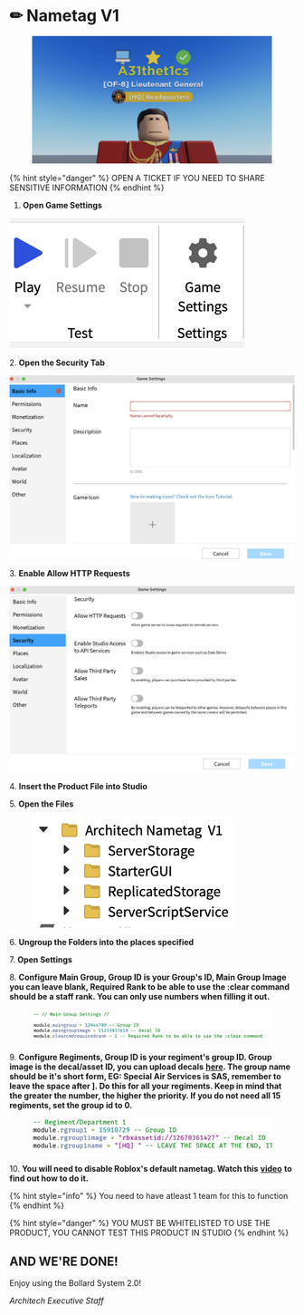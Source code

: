 # ✏ Nametag V1

<figure><img src="../.gitbook/assets/Screenshot 2023-05-07 at 6.50.30 PM.png" alt=""><figcaption></figcaption></figure>

{% hint style="danger" %}
OPEN A TICKET IF YOU NEED TO SHARE SENSITIVE INFORMATION
{% endhint %}

1. **Open Game Settings**

![](<../.gitbook/assets/Screenshot 2022-12-16 at 5.40.26 PM.png>)

2\. **Open the Security Tab**

![](<../.gitbook/assets/Screenshot 2022-12-16 at 5.41.25 PM.png>)

3\. **Enable Allow HTTP Requests**

![](<../.gitbook/assets/Screenshot 2022-12-16 at 5.42.53 PM.png>)

4\. **Insert the Product File into Studio**

5\. **Open the Files**

<div align="left">

<figure><img src="../.gitbook/assets/Screenshot 2023-05-07 at 7.04.20 PM.png" alt=""><figcaption></figcaption></figure>

</div>

6\. **Ungroup the Folders into the places specified**

7\. **Open Settings**

8\. **Configure Main Group, Group ID is your Group's ID, Main Group Image you can leave blank, Required Rank to be able to use the :clear command should be a staff rank. You can only use numbers when filling it out.**

<figure><img src="../.gitbook/assets/Screenshot 2023-05-07 at 7.05.38 PM.png" alt=""><figcaption></figcaption></figure>

9\. **Configure Regiments, Group ID is your regiment's group ID. Group image is the decal/asset ID, you can upload decals** [**here**](https://create.roblox.com/dashboard/creations?activeTab=Decal)**. The group name should be it's short form, EG: Special Air Services is SAS, remember to leave the space after ]. Do this for all your regiments. Keep in mind that the greater the number, the higher the priority. If you do not need all 15 regiments, set the group id to 0.**

<figure><img src="../.gitbook/assets/Screenshot 2023-05-07 at 7.07.37 PM.png" alt=""><figcaption></figcaption></figure>

10\. **You will need to disable Roblox's default nametag. Watch this** [**video**](https://www.youtube.com/watch?v=-KYC5g4RXlo) **to find out how to do it.**

{% hint style="info" %}
You need to have atleast 1 team for this to function
{% endhint %}



{% hint style="danger" %}
YOU MUST BE WHITELISTED TO USE THE PRODUCT, YOU CANNOT TEST THIS PRODUCT IN STUDIO
{% endhint %}

## AND WE'RE DONE!



Enjoy using the Bollard System 2.0!

_Architech Executive Staff_

